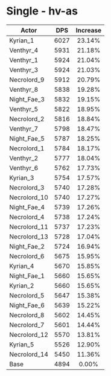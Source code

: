 # Single - hv-as
| Actor | DPS | Increase |
|---|:---:|:---:|
|Kyrian_1|6027|23.14%|
|Venthyr_4|5931|21.18%|
|Venthyr_1|5924|21.04%|
|Venthyr_3|5924|21.03%|
|Necrolord_9|5912|20.79%|
|Venthyr_8|5838|19.28%|
|Night_Fae_3|5832|19.15%|
|Venthyr_5|5822|18.95%|
|Necrolord_2|5816|18.84%|
|Venthyr_7|5798|18.47%|
|Night_Fae_5|5787|18.25%|
|Necrolord_1|5784|18.17%|
|Venthyr_2|5777|18.04%|
|Venthyr_6|5762|17.73%|
|Kyrian_3|5754|17.57%|
|Necrolord_3|5740|17.28%|
|Necrolord_10|5740|17.27%|
|Night_Fae_4|5739|17.26%|
|Necrolord_4|5738|17.24%|
|Necrolord_11|5737|17.23%|
|Necrolord_13|5728|17.04%|
|Night_Fae_2|5724|16.94%|
|Necrolord_6|5675|15.95%|
|Kyrian_4|5670|15.85%|
|Night_Fae_1|5660|15.65%|
|Kyrian_2|5660|15.65%|
|Necrolord_5|5647|15.38%|
|Night_Fae_6|5639|15.22%|
|Necrolord_8|5602|14.45%|
|Necrolord_7|5601|14.44%|
|Necrolord_12|5570|13.81%|
|Kyrian_5|5526|12.90%|
|Necrolord_14|5450|11.36%|
|Base|4894|0.00%|
